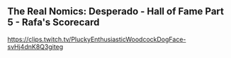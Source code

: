 ## The Real Nomics: Desperado - Hall of Fame Part 5 - Rafa's Scorecard

<https://clips.twitch.tv/PluckyEnthusiasticWoodcockDogFace-svHj4dnK8Q3giteg>
